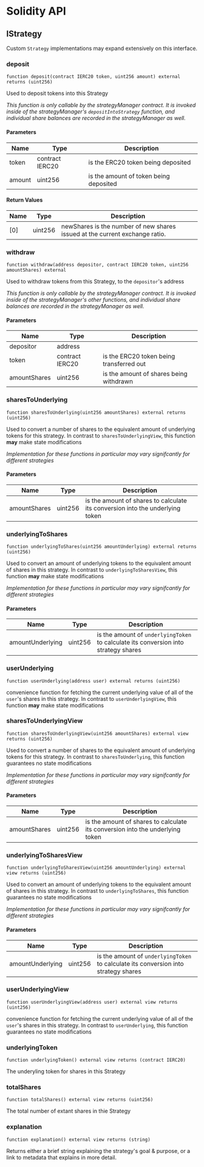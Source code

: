 # Solidity API

## IStrategy

Custom `Strategy` implementations may expand extensively on this interface.

### deposit

```solidity
function deposit(contract IERC20 token, uint256 amount) external returns (uint256)
```

Used to deposit tokens into this Strategy

_This function is only callable by the strategyManager contract. It is invoked inside of the strategyManager's
`depositIntoStrategy` function, and individual share balances are recorded in the strategyManager as well._

#### Parameters

| Name | Type | Description |
| ---- | ---- | ----------- |
| token | contract IERC20 | is the ERC20 token being deposited |
| amount | uint256 | is the amount of token being deposited |

#### Return Values

| Name | Type | Description |
| ---- | ---- | ----------- |
| [0] | uint256 | newShares is the number of new shares issued at the current exchange ratio. |

### withdraw

```solidity
function withdraw(address depositor, contract IERC20 token, uint256 amountShares) external
```

Used to withdraw tokens from this Strategy, to the `depositor`'s address

_This function is only callable by the strategyManager contract. It is invoked inside of the strategyManager's
other functions, and individual share balances are recorded in the strategyManager as well._

#### Parameters

| Name | Type | Description |
| ---- | ---- | ----------- |
| depositor | address |  |
| token | contract IERC20 | is the ERC20 token being transferred out |
| amountShares | uint256 | is the amount of shares being withdrawn |

### sharesToUnderlying

```solidity
function sharesToUnderlying(uint256 amountShares) external returns (uint256)
```

Used to convert a number of shares to the equivalent amount of underlying tokens for this strategy.
In contrast to `sharesToUnderlyingView`, this function **may** make state modifications

_Implementation for these functions in particular may vary signifcantly for different strategies_

#### Parameters

| Name | Type | Description |
| ---- | ---- | ----------- |
| amountShares | uint256 | is the amount of shares to calculate its conversion into the underlying token |

### underlyingToShares

```solidity
function underlyingToShares(uint256 amountUnderlying) external returns (uint256)
```

Used to convert an amount of underlying tokens to the equivalent amount of shares in this strategy.
In contrast to `underlyingToSharesView`, this function **may** make state modifications

_Implementation for these functions in particular may vary signifcantly for different strategies_

#### Parameters

| Name | Type | Description |
| ---- | ---- | ----------- |
| amountUnderlying | uint256 | is the amount of `underlyingToken` to calculate its conversion into strategy shares |

### userUnderlying

```solidity
function userUnderlying(address user) external returns (uint256)
```

convenience function for fetching the current underlying value of all of the `user`'s shares in
this strategy. In contrast to `userUnderlyingView`, this function **may** make state modifications

### sharesToUnderlyingView

```solidity
function sharesToUnderlyingView(uint256 amountShares) external view returns (uint256)
```

Used to convert a number of shares to the equivalent amount of underlying tokens for this strategy.
In contrast to `sharesToUnderlying`, this function guarantees no state modifications

_Implementation for these functions in particular may vary signifcantly for different strategies_

#### Parameters

| Name | Type | Description |
| ---- | ---- | ----------- |
| amountShares | uint256 | is the amount of shares to calculate its conversion into the underlying token |

### underlyingToSharesView

```solidity
function underlyingToSharesView(uint256 amountUnderlying) external view returns (uint256)
```

Used to convert an amount of underlying tokens to the equivalent amount of shares in this strategy.
In contrast to `underlyingToShares`, this function guarantees no state modifications

_Implementation for these functions in particular may vary signifcantly for different strategies_

#### Parameters

| Name | Type | Description |
| ---- | ---- | ----------- |
| amountUnderlying | uint256 | is the amount of `underlyingToken` to calculate its conversion into strategy shares |

### userUnderlyingView

```solidity
function userUnderlyingView(address user) external view returns (uint256)
```

convenience function for fetching the current underlying value of all of the `user`'s shares in
this strategy. In contrast to `userUnderlying`, this function guarantees no state modifications

### underlyingToken

```solidity
function underlyingToken() external view returns (contract IERC20)
```

The underyling token for shares in this Strategy

### totalShares

```solidity
function totalShares() external view returns (uint256)
```

The total number of extant shares in thie Strategy

### explanation

```solidity
function explanation() external view returns (string)
```

Returns either a brief string explaining the strategy's goal & purpose, or a link to metadata that explains in more detail.

